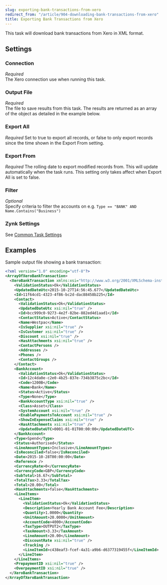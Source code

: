 ```yaml
---
slug: exporting-bank-transactions-from-xero
redirect_from: "/article/904-downloading-bank-transactions-from-xero"
title: Exporting Bank Transactions from Xero
---
```



This task will download bank transactions from Xero in XML format.

## Settings

### Connection 
_Required_  
The Xero connection use when running this task.

### Output File
_Required_  
The file to save results from this task. The results are returned as an array of the object as detailed in the example below.

### Export All
_Required_
Set to true to export all records, or false to only export records since the time shown in the Export From setting.

### Export From
_Required_
The rolling date to export modified records from. This will update automatically when the task runs. This setting only takes affect when Export All is set to false.

### Filter
_Optional_  
Specify criteria to filter the accounts on e.g. 	`Type == "BANK" AND Name.Contains("Business")`

### Zynk Settings
See [Common Task Settings](common-task-settings)


## Examples


Sample output file showing a bank transaction:

```xml
<?xml version="1.0" encoding="utf-8"?>
<ArrayOfXeroBankTransaction>
  <XeroBankTransaction xmlns:xsi="http://www.w3.org/2001/XMLSchema-instance" xmlns:xsd="http://www.w3.org/2001/XMLSchema">
    <ValidationStatus>Ok</ValidationStatus>
    <UpdatedDateUtc>2015-10-27T14:56:45.677</UpdatedDateUtc>
    <Id>11f64cd1-4323-4f86-bc2d-dac88458b225</Id>
    <Contact>
      <ValidationStatus>Ok</ValidationStatus>
      <UpdatedDateUtc xsi:nil="true" />
      <Id>bcc999c0-9273-4e2f-82be-882ed4d1aad1</Id>
      <ContactStatus>Active</ContactStatus>
      <Name>Westpac</Name>
      <IsSupplier xsi:nil="true" />
      <IsCustomer xsi:nil="true" />
      <Discount xsi:nil="true" />
      <HasAttachments xsi:nil="true" />
      <ContactPersons />
      <Addresses />
      <Phones />
      <ContactGroups />
    </Contact>
    <BankAccount>
      <ValidationStatus>Ok</ValidationStatus>
      <Id>12c4da0e-c2e0-4b25-837e-734b3875c2bc</Id>
      <Code>1200B</Code>
      <Name>Bank</Name>
      <Status>Active</Status>
      <Type>None</Type>
      <BankAccountType xsi:nil="true" />
      <Class>Asset</Class>
      <SystemAccount xsi:nil="true" />
      <EnablePaymentsToAccount xsi:nil="true" />
      <ShowInExpenseClaims xsi:nil="true" />
      <HasAttachments xsi:nil="true" />
      <UpdatedDateUTC>0001-01-01T00:00:00</UpdatedDateUTC>
    </BankAccount>
    <Type>Spend</Type>
    <Status>Authorised</Status>
    <LineAmountTypes>Inclusive</LineAmountTypes>
    <IsReconciled>false</IsReconciled>
    <Date>2015-10-28T00:00:00</Date>
    <Reference />
    <CurrencyRate>0</CurrencyRate>
    <CurrencyCode>GBP</CurrencyCode>
    <SubTotal>16.67</SubTotal>
    <TotalTax>3.33</TotalTax>
    <Total>20.00</Total>
    <HasAttachments>false</HasAttachments>
    <LineItems>
      <LineItem>
        <ValidationStatus>Ok</ValidationStatus>
        <Description>Yearly Bank Account Fee</Description>
        <Quantity>1.0000</Quantity>
        <UnitAmount>20.0000</UnitAmount>
        <AccountCode>4000</AccountCode>
        <TaxType>OUTPUT2</TaxType>
        <TaxAmount>3.33</TaxAmount>
        <LineAmount>20.00</LineAmount>
        <DiscountRate xsi:nil="true" />
        <Tracking />
        <LineItemId>c438eaf3-fcef-4a31-a9b6-d6377319455f</LineItemId>
      </LineItem>
    </LineItems>
    <PrepaymentID xsi:nil="true" />
    <OverpaymentID xsi:nil="true" />
  </XeroBankTransaction>
</ArrayOfXeroBankTransaction>
```
